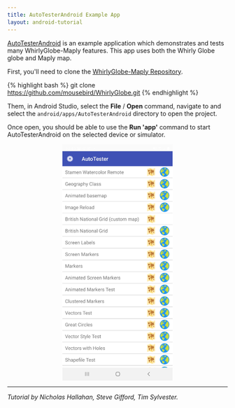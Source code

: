 ```yaml
---
title: AutoTesterAndroid Example App
layout: android-tutorial
---
```


[AutoTesterAndroid](https://github.com/mousebird/WhirlyGlobe/tree/master/WhirlyGlobeSrc/android/apps/AutoTesterAndroid) is an example application which demonstrates and tests many WhirlyGlobe-Maply features. This app uses both the Whirly Globe globe and Maply map.

First, you'll need to clone the [WhirlyGlobe-Maply Repository](https://github.com/mousebird/WhirlyGlobe).

{% highlight bash %}
git clone https://github.com/mousebird/WhirlyGlobe.git
{% endhighlight %}

Them, in Android Studio, select the __File__ / __Open__ command, navigate to and select the `android/apps/AutoTesterAndroid` directory to open the project.

Once open, you should be able to use the __Run 'app'__ command to start AutoTesterAndroid on the selected device or simulator.

<img src="resources/auto-tester.jpg" alt="AutoTester" style="max-width:50%; display: block; margin: auto;" />

---

*Tutorial by Nicholas Hallahan, Steve Gifford, Tim Sylvester.*

